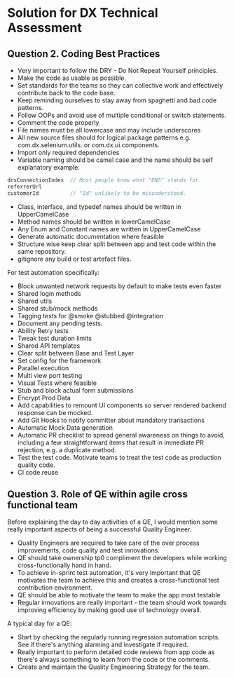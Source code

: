 # Solution for DX Technical Assessment

## Question 2. Coding Best Practices

- Very important to follow the DRY - Do Not Repeat Yourself principles.
- Make the code as usable as possible.
- Set standards for the teams so they can collective work and effectively contribute back to the code base.
- Keep reminding ourselves to stay away from spaghetti and bad code patterns.
- Follow OOPs and avoid use of multiple conditional or switch statements.
- Comment the code properly
- File names must be all lowercase and may include underscores
- All new source files should for logical package patterns e.g. com.dx.selenium.utils. or com.dx.ui.components.
- Import only required dependencies
- Variable naming should be camel case and the name should be self explanatory
example:
```java
dnsConnectionIndex  // Most people know what "DNS" stands for.
referrerUrl
customerId          // "Id" unlikely to be misunderstood.
```
- Class, interface, and typedef names should be written in UpperCamelCase
- Method names should be written in lowerCamelCase
- Any Enum and Constant names are written in UpperCamelCase
- Generate automatic documentation where feasible
- Structure wise keep clear split between app and test code within the same repository.
- gitignore any build or test artefact files.

For test automation specifically:
- Block unwanted network requests by default to make tests even faster
- Shared login methods
- Shared utils
- Shared stub/mock methods
- Tagging tests for @smoke @stubbed @integration
- Document any pending tests.
- Ability Retry tests
- Tweak test duration limits
- Shared API templates
- Clear split between Base and Test Layer
- Set config for the framework
- Parallel execution
- Multi view port testing
- Visual Tests where feasible
- Stub and block actual form submissions
- Encrypt Prod Data
- Add capabilities to remount UI components so server rendered backend response can be mocked.
- Add Git Hooks to notify committer about mandatory transactions
- Automatic Mock Data generation
- Automatic PR checklist to spread general awareness on things to avoid, including a few straightforward items that result in immediate PR rejection, e.g. a duplicate method.
- Test the test code. Motivate teams to treat the test code as production quality code.
- CI code reuse

## Question 3. Role of QE within agile cross functional team

Before explaining the day to day activities of a QE, I would mention some really important aspects of being a successful Quality Engineer.
- Quality Engineers are required to take care of the over process improvements, code quality and test innovations.
- QE should take ownership tp0 compliment the developers while working cross-functionally hand in hand.
- To achieve in-sprint test automation, it's very important that QE motivates the team to achieve this and creates a cross-functional test contribution environment.
- QE should be able to motivate the team to make the app most testable
- Regular innovations are really important - the team should work towards improving efficiency by making good use of technology overall.

A typical day for a QE:
- Start by checking the regularly running regression automation scripts. See if there's anything alarming and investigate if required.
- Really important to perform detailed code reviews from app code as there's always something to learn from the code or the comments.
- Create and maintain the Quality Engineering Strategy for the team.
